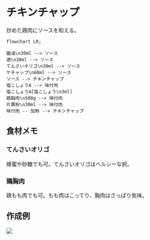# チキンチャップ

炒めた鶏肉にソースを和える。

```mermaid
flowchart LR;

醤油\n30ml --> ソース
酒\n30ml --> ソース
てんさいオリゴ\n30ml --> ソース
ケチャップ\n60ml --> ソース
ソース --> チキンチャップ
塩こしょうA --> 味付肉
塩こしょうA[塩こしょう\n3ml]
鶏胸肉\n500g --> 味付肉
片栗粉\n30ml --> 味付肉
味付肉 -- 加熱 --> チキンチャップ
```

## 食材メモ

### てんさいオリゴ

蜂蜜や砂糖でも可。てんさいオリゴはヘルシーな択。

### 鶏胸肉

鶏もも肉でも可。もも肉はこってり、胸肉はさっぱり気味。

## 作成例

![](https://i.imgur.com/EU2AowKh.jpg)
